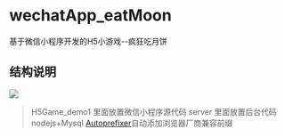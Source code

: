 # wechatApp_eatMoon
基于微信小程序开发的H5小游戏--疯狂吃月饼
## 结构说明
![](https://raw.githubusercontent.com/songsunny00/wechatApp_eatMoon/master/READMEImg/pic1.png)  
> H5Game_demo1 里面放置微信小程序源代码
> server 里面放置后台代码nodejs+Mysql
> [Autoprefixer](https://github.com/sindresorhus/gulp-autoprefixer)自动添加浏览器厂商兼容前缀
